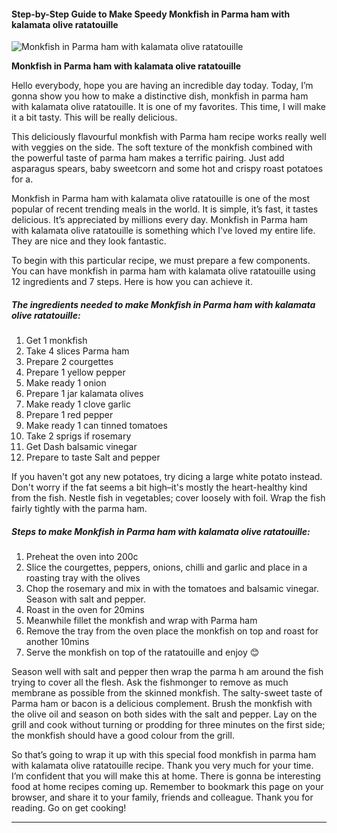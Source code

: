             

#### Step-by-Step Guide to Make Speedy Monkfish in Parma ham with kalamata olive ratatouille

![Monkfish in Parma ham with kalamata olive ratatouille](https://img-global.cpcdn.com/recipes/6d070cda6735c0c1/751x532cq70/monkfish-in-parma-ham-with-kalamata-olive-ratatouille-recipe-main-photo.jpg)

**Monkfish in Parma ham with kalamata olive ratatouille**

Hello everybody, hope you are having an incredible day today. Today, I’m gonna show you how to make a distinctive dish, monkfish in parma ham with kalamata olive ratatouille. It is one of my favorites. This time, I will make it a bit tasty. This will be really delicious.

This deliciously flavourful monkfish with Parma ham recipe works really well with veggies on the side. The soft texture of the monkfish combined with the powerful taste of parma ham makes a terrific pairing. Just add asparagus spears, baby sweetcorn and some hot and crispy roast potatoes for a.

Monkfish in Parma ham with kalamata olive ratatouille is one of the most popular of recent trending meals in the world. It is simple, it’s fast, it tastes delicious. It’s appreciated by millions every day. Monkfish in Parma ham with kalamata olive ratatouille is something which I’ve loved my entire life. They are nice and they look fantastic.

To begin with this particular recipe, we must prepare a few components. You can have monkfish in parma ham with kalamata olive ratatouille using 12 ingredients and 7 steps. Here is how you can achieve it.

##### The ingredients needed to make Monkfish in Parma ham with kalamata olive ratatouille:

1.  Get 1 monkfish
2.  Take 4 slices Parma ham
3.  Prepare 2 courgettes
4.  Prepare 1 yellow pepper
5.  Make ready 1 onion
6.  Prepare 1 jar kalamata olives
7.  Make ready 1 clove garlic
8.  Prepare 1 red pepper
9.  Make ready 1 can tinned tomatoes
10.  Take 2 sprigs if rosemary
11.  Get Dash balsamic vinegar
12.  Prepare to taste Salt and pepper

If you haven't got any new potatoes, try dicing a large white potato instead. Don't worry if the fat seems a bit high–it's mostly the heart-healthy kind from the fish. Nestle fish in vegetables; cover loosely with foil. Wrap the fish fairly tightly with the parma ham.

##### Steps to make Monkfish in Parma ham with kalamata olive ratatouille:

1.  Preheat the oven into 200c
2.  Slice the courgettes, peppers, onions, chilli and garlic and place in a roasting tray with the olives
3.  Chop the rosemary and mix in with the tomatoes and balsamic vinegar. Season with salt and pepper.
4.  Roast in the oven for 20mins
5.  Meanwhile fillet the monkfish and wrap with Parma ham
6.  Remove the tray from the oven place the monkfish on top and roast for another 10mins
7.  Serve the monkfish on top of the ratatouille and enjoy 😊

Season well with salt and pepper then wrap the parma h am around the fish trying to cover all the flesh. Ask the fishmonger to remove as much membrane as possible from the skinned monkfish. The salty-sweet taste of Parma ham or bacon is a delicious complement. Brush the monkfish with the olive oil and season on both sides with the salt and pepper. Lay on the grill and cook without turning or prodding for three minutes on the first side; the monkfish should have a good colour from the grill.

So that’s going to wrap it up with this special food monkfish in parma ham with kalamata olive ratatouille recipe. Thank you very much for your time. I’m confident that you will make this at home. There is gonna be interesting food at home recipes coming up. Remember to bookmark this page on your browser, and share it to your family, friends and colleague. Thank you for reading. Go on get cooking!

* * *